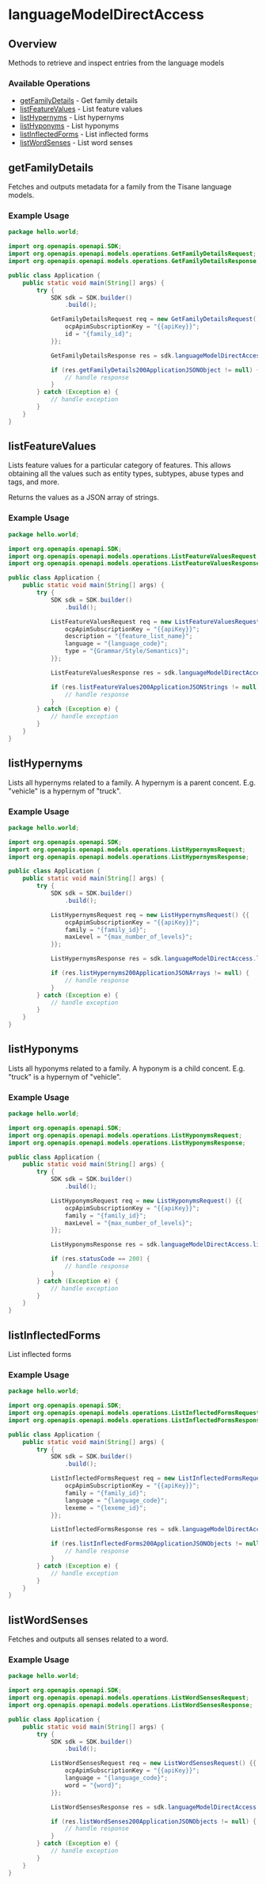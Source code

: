 # languageModelDirectAccess

## Overview

Methods to retrieve and inspect entries from the language models

### Available Operations

* [getFamilyDetails](#getfamilydetails) - Get family details
* [listFeatureValues](#listfeaturevalues) - List feature values
* [listHypernyms](#listhypernyms) - List hypernyms
* [listHyponyms](#listhyponyms) - List hyponyms
* [listInflectedForms](#listinflectedforms) - List inflected forms
* [listWordSenses](#listwordsenses) - List word senses

## getFamilyDetails

Fetches and outputs metadata for a family from the Tisane language models.

### Example Usage

```java
package hello.world;

import org.openapis.openapi.SDK;
import org.openapis.openapi.models.operations.GetFamilyDetailsRequest;
import org.openapis.openapi.models.operations.GetFamilyDetailsResponse;

public class Application {
    public static void main(String[] args) {
        try {
            SDK sdk = SDK.builder()
                .build();

            GetFamilyDetailsRequest req = new GetFamilyDetailsRequest() {{
                ocpApimSubscriptionKey = "{{apiKey}}";
                id = "{family_id}";
            }};            

            GetFamilyDetailsResponse res = sdk.languageModelDirectAccess.getFamilyDetails(req);

            if (res.getFamilyDetails200ApplicationJSONObject != null) {
                // handle response
            }
        } catch (Exception e) {
            // handle exception
        }
    }
}
```

## listFeatureValues

Lists feature values for a particular category of features. This allows obtaining all the values such as entity types, subtypes, abuse types and tags, and more.

Returns the values as a JSON array of strings.

### Example Usage

```java
package hello.world;

import org.openapis.openapi.SDK;
import org.openapis.openapi.models.operations.ListFeatureValuesRequest;
import org.openapis.openapi.models.operations.ListFeatureValuesResponse;

public class Application {
    public static void main(String[] args) {
        try {
            SDK sdk = SDK.builder()
                .build();

            ListFeatureValuesRequest req = new ListFeatureValuesRequest() {{
                ocpApimSubscriptionKey = "{{apiKey}}";
                description = "{feature_list_name}";
                language = "{language_code}";
                type = "{Grammar/Style/Semantics}";
            }};            

            ListFeatureValuesResponse res = sdk.languageModelDirectAccess.listFeatureValues(req);

            if (res.listFeatureValues200ApplicationJSONStrings != null) {
                // handle response
            }
        } catch (Exception e) {
            // handle exception
        }
    }
}
```

## listHypernyms

Lists all hypernyms related to a family. A hypernym is a parent concent. E.g. "vehicle" is a hypernym of "truck".

### Example Usage

```java
package hello.world;

import org.openapis.openapi.SDK;
import org.openapis.openapi.models.operations.ListHypernymsRequest;
import org.openapis.openapi.models.operations.ListHypernymsResponse;

public class Application {
    public static void main(String[] args) {
        try {
            SDK sdk = SDK.builder()
                .build();

            ListHypernymsRequest req = new ListHypernymsRequest() {{
                ocpApimSubscriptionKey = "{{apiKey}}";
                family = "{family_id}";
                maxLevel = "{max_number_of_levels}";
            }};            

            ListHypernymsResponse res = sdk.languageModelDirectAccess.listHypernyms(req);

            if (res.listHypernyms200ApplicationJSONArrays != null) {
                // handle response
            }
        } catch (Exception e) {
            // handle exception
        }
    }
}
```

## listHyponyms

Lists all hyponyms related to a family. A hyponym is a child concent. E.g. "truck" is a hypernym of "vehicle".

### Example Usage

```java
package hello.world;

import org.openapis.openapi.SDK;
import org.openapis.openapi.models.operations.ListHyponymsRequest;
import org.openapis.openapi.models.operations.ListHyponymsResponse;

public class Application {
    public static void main(String[] args) {
        try {
            SDK sdk = SDK.builder()
                .build();

            ListHyponymsRequest req = new ListHyponymsRequest() {{
                ocpApimSubscriptionKey = "{{apiKey}}";
                family = "{family_id}";
                maxLevel = "{max_number_of_levels}";
            }};            

            ListHyponymsResponse res = sdk.languageModelDirectAccess.listHyponyms(req);

            if (res.statusCode == 200) {
                // handle response
            }
        } catch (Exception e) {
            // handle exception
        }
    }
}
```

## listInflectedForms

List inflected forms

### Example Usage

```java
package hello.world;

import org.openapis.openapi.SDK;
import org.openapis.openapi.models.operations.ListInflectedFormsRequest;
import org.openapis.openapi.models.operations.ListInflectedFormsResponse;

public class Application {
    public static void main(String[] args) {
        try {
            SDK sdk = SDK.builder()
                .build();

            ListInflectedFormsRequest req = new ListInflectedFormsRequest() {{
                ocpApimSubscriptionKey = "{{apiKey}}";
                family = "{family_id}";
                language = "{language_code}";
                lexeme = "{lexeme_id}";
            }};            

            ListInflectedFormsResponse res = sdk.languageModelDirectAccess.listInflectedForms(req);

            if (res.listInflectedForms200ApplicationJSONObjects != null) {
                // handle response
            }
        } catch (Exception e) {
            // handle exception
        }
    }
}
```

## listWordSenses

Fetches and outputs all senses related to a word.

### Example Usage

```java
package hello.world;

import org.openapis.openapi.SDK;
import org.openapis.openapi.models.operations.ListWordSensesRequest;
import org.openapis.openapi.models.operations.ListWordSensesResponse;

public class Application {
    public static void main(String[] args) {
        try {
            SDK sdk = SDK.builder()
                .build();

            ListWordSensesRequest req = new ListWordSensesRequest() {{
                ocpApimSubscriptionKey = "{{apiKey}}";
                language = "{language_code}";
                word = "{word}";
            }};            

            ListWordSensesResponse res = sdk.languageModelDirectAccess.listWordSenses(req);

            if (res.listWordSenses200ApplicationJSONObjects != null) {
                // handle response
            }
        } catch (Exception e) {
            // handle exception
        }
    }
}
```
